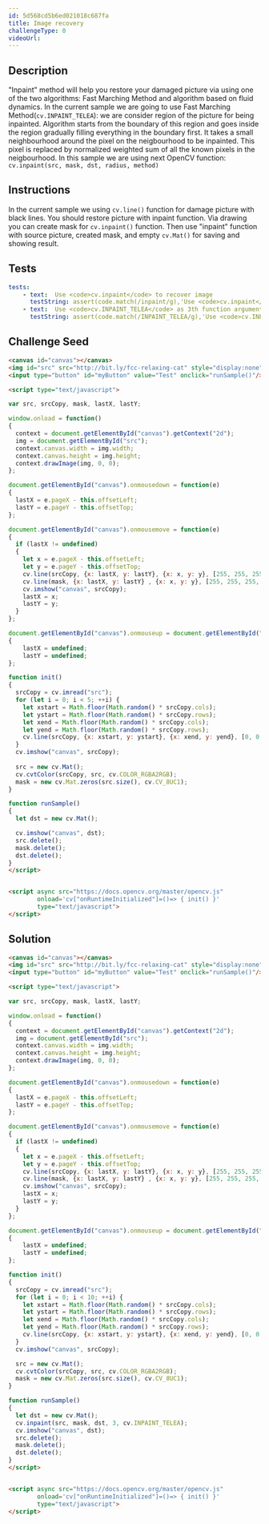 ```yaml
---
id: 5d568cd5b6ed021018c687fa
title: Image recovery
challengeType: 0
videoUrl:
---
```


## Description
<section id='description'>
"Inpaint" method will help you restore your damaged picture via using one of the two algorithms: Fast Marching Method and algorithm based on fluid dynamics. In the current sample we are going to use Fast Marching Method(<code>cv.INPAINT_TELEA</code>): we are consider region of the picture for being inpainted. Algorithm starts from the boundary of this region and goes inside the region gradually filling everything in the boundary first. It takes a small neighbourhood around the pixel on the neigbourhood to be inpainted. This pixel is replaced by normalized weighted sum of all the known pixels in the neigbourhood.
In this sample we are using next OpenCV function:
<code>cv.inpaint(src, mask, dst, radius, method)</code> 
</section>

## Instructions
<section id='instructions'>
In the current sample we using <code>cv.line()</code> function for damage picture with black lines. You should restore picture with inpaint function.
Via drawing you can create mask for <code>cv.inpaint()</code> function. Then use "inpaint" function with source picture, created mask, and empty <code>cv.Mat()</code> for saving and showing result.
</section>

## Tests
<section id='tests'>

```yml
tests:
    - text:  Use <code>cv.inpaint</code> to recover image
      testString: assert(code.match(/inpaint/g),'Use <code>cv.inpaint</code> to recover image');
    - text:  Use <code>cv.INPAINT_TELEA</code> as 3th function argument
      testString: assert(code.match(/INPAINT_TELEA/g),'Use <code>cv.INPAINT_TELEA</code> as 3th function argument');
```
</section>

## Challenge Seed

<section id='challengeSeed'>

<div id='html-seed'>

```html
<canvas id="canvas"></canvas>
<img id="src" src="http://bit.ly/fcc-relaxing-cat" style="display:none"/>
<input type="button" id="myButton" value="Test" onclick="runSample()"/>

<script type="text/javascript">

var src, srcCopy, mask, lastX, lastY;

window.onload = function()
{
  context = document.getElementById("canvas").getContext("2d");
  img = document.getElementById("src");
  context.canvas.width = img.width;
  context.canvas.height = img.height;
  context.drawImage(img, 0, 0);
};

document.getElementById("canvas").onmousedown = function(e)
{
  lastX = e.pageX - this.offsetLeft;
  lastY = e.pageY - this.offsetTop;
};

document.getElementById("canvas").onmousemove = function(e)
{
  if (lastX != undefined)
  {
    let x = e.pageX - this.offsetLeft;
    let y = e.pageY - this.offsetTop;
    cv.line(srcCopy, {x: lastX, y: lastY}, {x: x, y: y}, [255, 255, 255, 255], 8);
    cv.line(mask, {x: lastX, y: lastY} , {x: x, y: y}, [255, 255, 255, 255], 8);
    cv.imshow("canvas", srcCopy);
    lastX = x;
    lastY = y;
  }
};

document.getElementById("canvas").onmouseup = document.getElementById("canvas").onmouseleave = function(e)
{
    lastX = undefined;
    lastY = undefined;
};

function init()
{
  srcCopy = cv.imread("src");
  for (let i = 0; i < 5; ++i) {
    let xstart = Math.floor(Math.random() * srcCopy.cols); 
    let ystart = Math.floor(Math.random() * srcCopy.rows); 
    let xend = Math.floor(Math.random() * srcCopy.cols); 
    let yend = Math.floor(Math.random() * srcCopy.rows); 
    cv.line(srcCopy, {x: xstart, y: ystart}, {x: xend, y: yend}, [0, 0, 0, 255], 2);
  }
  cv.imshow("canvas", srcCopy);
 
  src = new cv.Mat();
  cv.cvtColor(srcCopy, src, cv.COLOR_RGBA2RGB);
  mask = new cv.Mat.zeros(src.size(), cv.CV_8UC1);
}

function runSample()
{
  let dst = new cv.Mat();

  cv.imshow("canvas", dst);
  src.delete();
  mask.delete();
  dst.delete();
}
</script>


<script async src="https://docs.opencv.org/master/opencv.js" 
        onload='cv["onRuntimeInitialized"]=()=> { init() }'  
        type="text/javascript">
</script>
```

</div>
</section>

## Solution
<section id='solution'>

```html
<canvas id="canvas"></canvas>
<img id="src" src="http://bit.ly/fcc-relaxing-cat" style="display:none"/>
<input type="button" id="myButton" value="Test" onclick="runSample()"/>

<script type="text/javascript">

var src, srcCopy, mask, lastX, lastY;

window.onload = function()
{
  context = document.getElementById("canvas").getContext("2d");
  img = document.getElementById("src");
  context.canvas.width = img.width;
  context.canvas.height = img.height;
  context.drawImage(img, 0, 0);
};

document.getElementById("canvas").onmousedown = function(e)
{
  lastX = e.pageX - this.offsetLeft;
  lastY = e.pageY - this.offsetTop;
};

document.getElementById("canvas").onmousemove = function(e)
{
  if (lastX != undefined)
  {
    let x = e.pageX - this.offsetLeft;
    let y = e.pageY - this.offsetTop;
    cv.line(srcCopy, {x: lastX, y: lastY}, {x: x, y: y}, [255, 255, 255, 255], 8);
    cv.line(mask, {x: lastX, y: lastY} , {x: x, y: y}, [255, 255, 255, 255], 8);
    cv.imshow("canvas", srcCopy);
    lastX = x;
    lastY = y;
  }
};

document.getElementById("canvas").onmouseup = document.getElementById("canvas").onmouseleave = function(e)
{
    lastX = undefined;
    lastY = undefined;
};

function init()
{
  srcCopy = cv.imread("src");
  for (let i = 0; i < 10; ++i) {
    let xstart = Math.floor(Math.random() * srcCopy.cols); 
    let ystart = Math.floor(Math.random() * srcCopy.rows); 
    let xend = Math.floor(Math.random() * srcCopy.cols); 
    let yend = Math.floor(Math.random() * srcCopy.rows); 
    cv.line(srcCopy, {x: xstart, y: ystart}, {x: xend, y: yend}, [0, 0, 0, 255]);
  }
  cv.imshow("canvas", srcCopy);

  src = new cv.Mat();
  cv.cvtColor(srcCopy, src, cv.COLOR_RGBA2RGB);
  mask = new cv.Mat.zeros(src.size(), cv.CV_8UC1);
}

function runSample()
{
  let dst = new cv.Mat();
  cv.inpaint(src, mask, dst, 3, cv.INPAINT_TELEA);
  cv.imshow("canvas", dst);
  src.delete();
  mask.delete();
  dst.delete();
}
</script>


<script async src="https://docs.opencv.org/master/opencv.js" 
        onload='cv["onRuntimeInitialized"]=()=> { init() }'  
        type="text/javascript">
</script>
```

</section>
